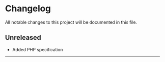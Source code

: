 <!--- BEGIN HEADER -->
# Changelog

All notable changes to this project will be documented in this file.
<!--- END HEADER -->

## Unreleased
* Added PHP specification

-------------------------------------------------------------------------
